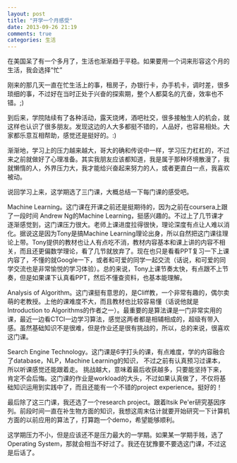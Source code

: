 ```yaml
---
layout: post
title: "开学一个月感受"
date: 2013-09-26 21:19
comments: true
categories: 生活
---
```

在美国呆了有一个多月了，生活也渐渐趋于平稳。如果要用一个词来形容这个月的生活，我会选择“忙”
<!-- more -->
刚来的那几天一直在忙生活上的事，租房子，办银行卡，办手机卡，调时差，很多琐细的事，不过好在当时正处于兴奋的探索期，整个人都莫名的亢奋，效率也不错。;)

到后来，学院陆续有了各种活动，露天烧烤，酒吧社交，很多接触生人的机会，就这样也认识了很多朋友。发现这边的人大多都挺不错的，人品好，也容易相处。大家都乐意互相帮助，感觉还是挺好的。:) 

渐渐地，学习上的压力越来越大，哥大的确和传说中一样，学习压力杠杠的，不过来之前就做好了心理准备。其实我朋友应该都知道，我是属于那种环境散漫了，我就懒惰的人，外界压力大，我才能给兴奋起来努力的人，或者更直白一点，我喜欢被动。

说回学习上来，这学期选了三门课，大概总结一下每门课的感受吧。

Machine Learning。这门课在开课之前还是挺期待的，因为之前在coursera上跟了一段时间 Andrew Ng的Machine Learning，挺感兴趣的。不过上了几节课才逐渐感觉到，这门课压力很大。老师上课进度拉得很快，理论深度有点让人难以消化。据说这是因为Tony是搞Machine Learning理论出身，所以自然把这门课往理论上带。Tony提供的教材也让人有点吃不消，教材内容基本和课上讲的内容不相关，而且还更偏数学理论，看了几节就放弃了。现在也只是看看PPT复习一下上课内容了，不懂的就Google一下，或者和可爱的同学一起交流（话说，和可爱的同学交流也是非常愉悦的学习体验）。总的来说，Tony上课节奏太快，有点跟不上节奏，但是如果课下认真看PPT，然后不懂查资料，也基本能理解。

Analysis of Algorithm。这门课挺有意思的，是Cliff教，一个非常有趣的，偶尔卖萌的老教授。上他的课难度不大，而且教材也比较容易懂（话说他就是Introduction to Algorithms的作者之一）。最重要的是算法课是一门非常实用的课，最近一边看CTCI一边学习算法，感觉这两者都是相辅相成的，超级有带入感。虽然基础知识不是很难，但是作业还是很有挑战的，所以，总的来说，很喜欢这门课。

Search Engine Technology。这门课是6字打头的课，有点难度，学的内容融合了database，NLP，Machine Learning的知识， 不过之前有认真预习过课本，所以听课感觉还能跟着走。 挑战越大，意味着最后收获越多，只要能坚持下来，肯定不会后悔。这门课的作业是workload的大头，不过如果认真做了，不仅将基础知识运用到实践中了，而且还能有一个不错的project experience。挺好的！

最后除了这三门课，我还选了一个research project。跟着Itsik Pe'er研究基因序列。前段时间一直在补生物方面的知识，我想这周末估计就要开始研究一下计算机方面的以前应用的算法了，打算跑一个demo，希望能够顺利。

这学期压力不小，但是应该还不是压力最大的一学期。如果某一学期手贱，选了Operating System，那就会相当不好过了。我还在犹豫要不要选这门课，不过这是后话了。